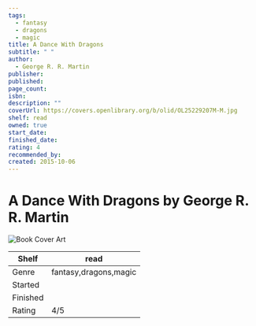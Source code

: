 ```yaml
---
tags:
  - fantasy
  - dragons
  - magic
title: A Dance With Dragons
subtitle: " "
author:
  - George R. R. Martin
publisher: 
published: 
page_count: 
isbn: 
description: ""
coverUrl: https://covers.openlibrary.org/b/olid/OL25229207M-M.jpg
shelf: read
owned: true
start_date: 
finished_date: 
rating: 4
recommended_by: 
created: 2015-10-06
---
```


# A Dance With Dragons by George R. R. Martin

![Book Cover Art](https://covers.openlibrary.org/b/olid/OL25229207M-M.jpg)

| Shelf | read |
| --- | --- |
| Genre | fantasy,dragons,magic |
| Started |  |
| Finished |  |
| Rating | 4/5 |

